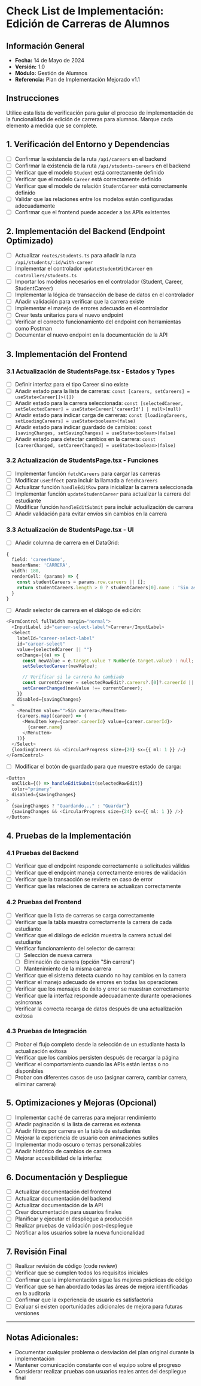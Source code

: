 # Check List de Implementación: Edición de Carreras de Alumnos

## Información General

- **Fecha:** 14 de Mayo de 2024
- **Versión:** 1.0
- **Módulo:** Gestión de Alumnos
- **Referencia:** Plan de Implementación Mejorado v1.1

## Instrucciones

Utilice esta lista de verificación para guiar el proceso de implementación de la funcionalidad de edición de carreras para alumnos. Marque cada elemento a medida que se complete.

## 1. Verificación del Entorno y Dependencias

- [ ] Confirmar la existencia de la ruta `/api/careers` en el backend
- [ ] Confirmar la existencia de la ruta `/api/students-careers` en el backend
- [ ] Verificar que el modelo `Student` está correctamente definido
- [ ] Verificar que el modelo `Career` está correctamente definido
- [ ] Verificar que el modelo de relación `StudentCareer` está correctamente definido
- [ ] Validar que las relaciones entre los modelos están configuradas adecuadamente
- [ ] Confirmar que el frontend puede acceder a las APIs existentes

## 2. Implementación del Backend (Endpoint Optimizado)

- [ ] Actualizar `routes/students.ts` para añadir la ruta `/api/students/:id/with-career`
- [ ] Implementar el controlador `updateStudentWithCareer` en `controllers/students.ts`
- [ ] Importar los modelos necesarios en el controlador (Student, Career, StudentCareer)
- [ ] Implementar la lógica de transacción de base de datos en el controlador
- [ ] Añadir validación para verificar que la carrera existe
- [ ] Implementar el manejo de errores adecuado en el controlador
- [ ] Crear tests unitarios para el nuevo endpoint
- [ ] Verificar el correcto funcionamiento del endpoint con herramientas como Postman
- [ ] Documentar el nuevo endpoint en la documentación de la API

## 3. Implementación del Frontend

### 3.1 Actualización de StudentsPage.tsx - Estados y Types

- [ ] Definir interfaz para el tipo Career si no existe
- [ ] Añadir estado para la lista de carreras: `const [careers, setCareers] = useState<Career[]>([])`
- [ ] Añadir estado para la carrera seleccionada: `const [selectedCareer, setSelectedCareer] = useState<Career['careerId'] | null>(null)`
- [ ] Añadir estado para indicar carga de carreras: `const [loadingCareers, setLoadingCareers] = useState<boolean>(false)`
- [ ] Añadir estado para indicar guardado de cambios: `const [savingChanges, setSavingChanges] = useState<boolean>(false)`
- [ ] Añadir estado para detectar cambios en la carrera: `const [careerChanged, setCareerChanged] = useState<boolean>(false)`

### 3.2 Actualización de StudentsPage.tsx - Funciones

- [ ] Implementar función `fetchCareers` para cargar las carreras
- [ ] Modificar `useEffect` para incluir la llamada a `fetchCareers`
- [ ] Actualizar función `handleEditRow` para inicializar la carrera seleccionada
- [ ] Implementar función `updateStudentCareer` para actualizar la carrera del estudiante
- [ ] Modificar función `handleEditSubmit` para incluir actualización de carrera
- [ ] Añadir validación para evitar envíos sin cambios en la carrera

### 3.3 Actualización de StudentsPage.tsx - UI

- [ ] Añadir columna de carrera en el DataGrid:

```typescript
{
  field: 'careerName',
  headerName: 'CARRERA',
  width: 180,
  renderCell: (params) => {
    const studentCareers = params.row.careers || [];
    return studentCareers.length > 0 ? studentCareers[0].name : 'Sin asignar';
  }
}
```

- [ ] Añadir selector de carrera en el diálogo de edición:

```typescript
<FormControl fullWidth margin="normal">
  <InputLabel id="career-select-label">Carrera</InputLabel>
  <Select
    labelId="career-select-label"
    id="career-select"
    value={selectedCareer || ""}
    onChange={(e) => {
      const newValue = e.target.value ? Number(e.target.value) : null;
      setSelectedCareer(newValue);

      // Verificar si la carrera ha cambiado
      const currentCareer = selectedRowEdit?.careers?.[0]?.careerId || null;
      setCareerChanged(newValue !== currentCareer);
    }}
    disabled={savingChanges}
  >
    <MenuItem value="">Sin carrera</MenuItem>
    {careers.map((career) => (
      <MenuItem key={career.careerId} value={career.careerId}>
        {career.name}
      </MenuItem>
    ))}
  </Select>
  {loadingCareers && <CircularProgress size={20} sx={{ ml: 1 }} />}
</FormControl>
```

- [ ] Modificar el botón de guardado para que muestre estado de carga:

```typescript
<Button
  onClick={() => handleEditSubmit(selectedRowEdit)}
  color="primary"
  disabled={savingChanges}
>
  {savingChanges ? "Guardando..." : "Guardar"}
  {savingChanges && <CircularProgress size={24} sx={{ ml: 1 }} />}
</Button>
```

## 4. Pruebas de la Implementación

### 4.1 Pruebas del Backend

- [ ] Verificar que el endpoint responde correctamente a solicitudes válidas
- [ ] Verificar que el endpoint maneja correctamente errores de validación
- [ ] Verificar que la transacción se revierte en caso de error
- [ ] Verificar que las relaciones de carrera se actualizan correctamente

### 4.2 Pruebas del Frontend

- [ ] Verificar que la lista de carreras se carga correctamente
- [ ] Verificar que la tabla muestra correctamente la carrera de cada estudiante
- [ ] Verificar que el diálogo de edición muestra la carrera actual del estudiante
- [ ] Verificar funcionamiento del selector de carrera:
  - [ ] Selección de nueva carrera
  - [ ] Eliminación de carrera (opción "Sin carrera")
  - [ ] Mantenimiento de la misma carrera
- [ ] Verificar que el sistema detecta cuando no hay cambios en la carrera
- [ ] Verificar el manejo adecuado de errores en todas las operaciones
- [ ] Verificar que los mensajes de éxito y error se muestran correctamente
- [ ] Verificar que la interfaz responde adecuadamente durante operaciones asíncronas
- [ ] Verificar la correcta recarga de datos después de una actualización exitosa

### 4.3 Pruebas de Integración

- [ ] Probar el flujo completo desde la selección de un estudiante hasta la actualización exitosa
- [ ] Verificar que los cambios persisten después de recargar la página
- [ ] Verificar el comportamiento cuando las APIs están lentas o no disponibles
- [ ] Probar con diferentes casos de uso (asignar carrera, cambiar carrera, eliminar carrera)

## 5. Optimizaciones y Mejoras (Opcional)

- [ ] Implementar caché de carreras para mejorar rendimiento
- [ ] Añadir paginación si la lista de carreras es extensa
- [ ] Añadir filtros por carrera en la tabla de estudiantes
- [ ] Mejorar la experiencia de usuario con animaciones sutiles
- [ ] Implementar modo oscuro o temas personalizables
- [ ] Añadir histórico de cambios de carrera
- [ ] Mejorar accesibilidad de la interfaz

## 6. Documentación y Despliegue

- [ ] Actualizar documentación del frontend
- [ ] Actualizar documentación del backend
- [ ] Actualizar documentación de la API
- [ ] Crear documentación para usuarios finales
- [ ] Planificar y ejecutar el despliegue a producción
- [ ] Realizar pruebas de validación post-despliegue
- [ ] Notificar a los usuarios sobre la nueva funcionalidad

## 7. Revisión Final

- [ ] Realizar revisión de código (code review)
- [ ] Verificar que se cumplen todos los requisitos iniciales
- [ ] Confirmar que la implementación sigue las mejores prácticas de código
- [ ] Verificar que se han abordado todas las áreas de mejora identificadas en la auditoría
- [ ] Confirmar que la experiencia de usuario es satisfactoria
- [ ] Evaluar si existen oportunidades adicionales de mejora para futuras versiones

---

## Notas Adicionales:

- Documentar cualquier problema o desviación del plan original durante la implementación
- Mantener comunicación constante con el equipo sobre el progreso
- Considerar realizar pruebas con usuarios reales antes del despliegue final
